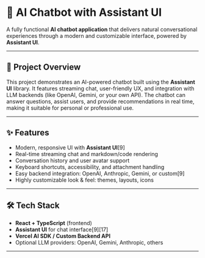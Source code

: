 # 🤖 AI Chatbot with Assistant UI

A fully functional **AI chatbot application** that delivers natural conversational experiences through a modern and customizable interface, powered by **Assistant UI**.

---

## 📌 Project Overview

This project demonstrates an AI-powered chatbot built using the **Assistant UI** library. It features streaming chat, user-friendly UX, and integration with LLM backends (like OpenAI, Gemini, or your own API). The chatbot can answer questions, assist users, and provide recommendations in real time, making it suitable for personal or professional use.

---

## ✨ Features

- Modern, responsive UI with **Assistant UI**[9]
- Real-time streaming chat and markdown/code rendering
- Conversation history and user avatar support
- Keyboard shortcuts, accessibility, and attachment handling
- Easy backend integration: OpenAI, Anthropic, Gemini, or custom[9]
- Highly customizable look & feel: themes, layouts, icons

---

## 🛠️ Tech Stack

- **React + TypeScript** (frontend)
- **Assistant UI** for chat interface[9][17]
- **Vercel AI SDK / Custom Backend API**
- Optional LLM providers: OpenAI, Gemini, Anthropic, others

---

